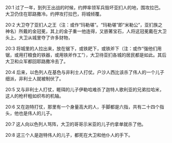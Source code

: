<a id="1"></a>20:1  过了一年，到列王出战的时候，约押率领军兵毁坏亚扪人的地，围攻拉巴。大卫仍住在耶路撒冷。约押攻打拉巴，将城倾覆。  

<a id="2"></a>20:2  大卫夺了亚扪人之王（注：或作“玛勒堪”。“玛勒堪”即“米勒公”，亚扪族之神名）所戴的金冠冕，其上的金子重一他连得，又嵌著宝石，人将这冠冕戴在大卫头上。大卫从城里夺了许多财物，  

<a id="3"></a>20:3  将城里的人拉出来，放在锯下，或铁耙下，或铁斧下（注：或作“强他们用锯，或用打粮食的铁器，或用铁斧作工”），大卫待亚扪各城的居民都是如此。其后大卫和众军都回耶路撒冷去了。  

<a id="4"></a>20:4  后来，以色列人在基色与非利士人打仗。户沙人西比该杀了伟人的一个儿子细派，非利士人就被制伏了。　  

<a id="5"></a>20:5  又与非利士人打仗，睚珥的儿子伊勒哈难杀了迦特人歌利亚的兄弟拉哈米，这人的枪杆粗如织布的机轴。  

<a id="6"></a>20:6  又在迦特打仗，那里有一个身量高大的人，手脚都是六指，共有二十四个指头，他也是伟人的儿子。  

<a id="7"></a>20:7  这人向以色列人骂阵，大卫的哥哥示米亚的儿子约拿单就杀了他。  

<a id="8"></a>20:8  这三个人是迦特伟人的儿子，都死在大卫和他仆人的手下。  
